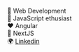 <!-- ### Hi there 👋 -->

🌱 Web Development\
🔭 JavaScript ethusiast\
:heart: Angular\
🔭 NextJS\
:earth_africa: [Linkedin](https://www.linkedin.com/in/adityaadhikari15/)

<!--
**adityaadhikari15/adityaadhikari15** is a ✨ _special_ ✨ repository because its `README.md` (this file) appears on your GitHub profile.

Here are some ideas to get you started:
- 🔭 I’m currently working on .
- 🌱 I’m currently learning ...
- 👯 I’m looking to collaborate on ...
- 🤔 I’m looking for help with ...
- 💬 Ask me about ...
- 📫 How to reach me: ...
- 😄 Pronouns: ...
- ⚡ Fun fact: ...
